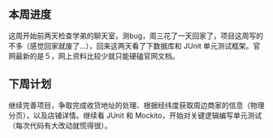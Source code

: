 ## 本周进度

这周开始前两天检查学弟的聊天室，测bug，周三花了一天回家了，项目这周写的不多（感觉回家就废了...），回来这两天看了下数据库和 JUnit 单元测试框架。官网最新的是５，网上资料比较少就只能硬磕官网文档。

## 下周计划

继续完善项目，争取完成收货地址的处理、根据经纬度获取周边商家的信息（物理分页），以及店铺详情。继续看 JUnit 和 Mockito，开始对关键逻辑编写单元测试（每次代码有大改动就慌得很）。

